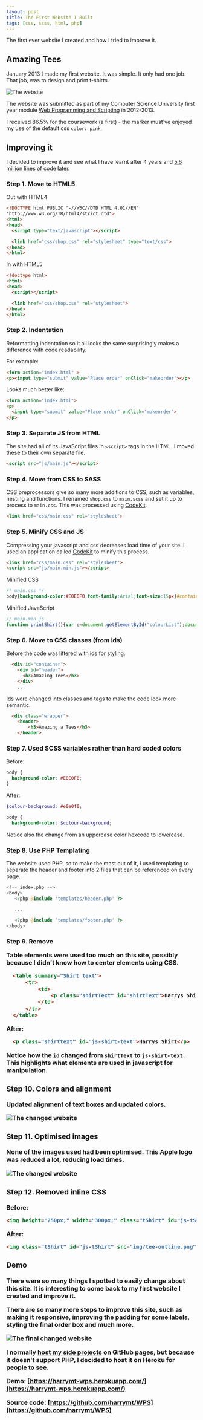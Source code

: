 ```yaml
---
layout: post
title: The First Website I Built
tags: [css, scss, html, php]
---
```


<div class="message">
The first ever website I created and how I tried to improve it.
</div>

## Amazing Tees

January 2013 I made my first website.
It was simple. It only had one job. That job, was to design and print t-shirts.

![The website]({{site.baseurl}}/img/my-first-website-1.png)

The website was submitted as part of my Computer Science University first year module [Web Programming and Scripting](http://readinglists.nottingham.ac.uk/modules/g51wps.html) in 2012-2013.

I received 86.5% for the coursework (a first) - the marker must've enjoyed my use of the default css `color: pink`.

## Improving it

I decided to improve it and see what I have learnt after 4 years and [5.6 million lines of code](/blog/2017/10/28/five-million.html) later.

### Step 1. Move to HTML5

Out with HTML4

```html
<!DOCTYPE html PUBLIC "-//W3C//DTD HTML 4.01//EN"
"http://www.w3.org/TR/html4/strict.dtd">
<html>
<head>
  <script type="text/javascript"></script>

  <link href="css/shop.css" rel="stylesheet" type="text/css">
</head>
</html>
```

In with HTML5

```html
<!doctype html>
<html>
<head>
  <script></script>

  <link href="css/shop.css" rel="stylesheet">
</head>
</html>
```


### Step 2. Indentation

Reformatting indentation so it all looks the same surprisingly makes a difference with code readability.

For example:

```html
<form action="index.html" >
<p><input type="submit" value="Place order" onClick="makeorder"></p>
```

Looks much better like:

```html
<form action="index.html">
<p>
  <input type="submit" value="Place order" onClick="makeorder">
</p>
```

### Step 3. Separate JS from HTML

The site had all of its JavaScript files in `<script>` tags in the HTML. I moved these to their own separate file.

```html
<script src="js/main.js"></script>
```

### Step 4. Move from CSS to SASS

CSS preprocessors give so many more additions to CSS, such as variables, nesting and functions. I renamed `shop.css` to `main.scss` and set it up to process to `main.css`. This was processed using [CodeKit](//codekitapp.com/).

```html
<link href="css/main.css" rel="stylesheet">
```

### Step 5. Minify CSS and JS

Compressing your javascript and css decreases load time of your site. I used an application called [CodeKit](//codekitapp.com/) to minify this process.

```html
<link href="css/main.css" rel="stylesheet">
<script src="js/main.min.js"></script>
```

Minified CSS

```css
/* main.css */
body{background-color:#E0E0F0;font-family:Arial;font-size:15px}#container{margin:auto;width:80%;min-width:1000px;color:#000;background-color:#FFF;border:2px double #000}#header{border-bottom:2px double #000;text-align:center;color:#000}#leftcolumn{padding:10px;float:left;position:relative}#righ.....
```

Minified JavaScript

```javascript
// main.min.js
function printShirt(){var e=document.getElementById("colourList");document.getElementById("tShirt").style.backgroundColor=e.options[e.selectedIndex].value,"null"!=document.getElementById("pictureList").value?(document.getElementById("pic").src=document.getElementById("pictureList").value,document.getElementById("pic").style.visibility="visible"):document.getElementById("pic").style.visibility="hidden";var t=document.getElementById("shirtText");t.innerHTML=document.getElementById("shirtTextBox")...
```


### Step 6. Move to CSS classes (from ids)

Before the code was littered with ids for styling.

```html
  <div id="container">
    <div id="header">
      <h3>Amazing Tees</h3>
    </div>
    ...
```

Ids were changed into classes and tags to make the code look more semantic.

```html
  <div class="wrapper">
    <header>
        <h3>Amazing a Tees</h3>
    </header>
```

### Step 7. Used SCSS variables rather than hard coded colors

Before:
```css
body {
  background-color: #E0E0F0;
}
```

After:

```scss
$colour-background: #e0e0f0;

body {
  background-color: $colour-background;
```

Notice also the change from an uppercase color hexcode to lowercase.


### Step 8. Use PHP Templating

The website used PHP, so to make the most out of it, I used templating to separate the header and footer into 2 files that can be referenced on every page.

```php
<!-- index.php -->
<body>
   <?php @include 'templates/header.php' ?>

   ...

   <?php @include 'templates/footer.php' ?>
</body>
```

### Step 9. Remove <table>

Table elements were used too much on this site, possibly because I didn't know how to center elements using CSS.

```html
  <table summary="Shirt text">
      <tr>
          <td>
              <p class="shirtText" id="shirtText">Harrys Shirt</p>
          </td>
      </tr>
  </table>
```

After:

```html
  <p class="shirttext" id="js-shirt-text">Harrys Shirt</p>
```

Notice how the `id` changed from `shirtText` to `js-shirt-text`. This highlights what elements are used in javascript for manipulation.

### Step 10. Colors and alignment

Updated alignment of text boxes and updated colors.

![The changed website]({{site.baseurl}}/img/my-first-website-2.png)


### Step 11. Optimised images

None of the images used had been optimised. This Apple logo was reduced a lot, reducing load times.

![The changed website]({{site.baseurl}}/img/my-first-website-3.png)

### Step 12. Removed inline CSS

Before:

```html
<img height="250px;" width="300px;" class="tShirt" id="js-tShirt" name="tShirt" style="background:url(img/tShirt.png)">
```

After:
```html
<img class="tShirt" id="js-tShirt" src="img/tee-outline.png" height="250" width="300">
```


### Demo

There were so many things I spotted to easily change about this site. It is interesting to come back to my first website I created and improve it.

There are so many more steps to improve this site, such as making it responsive, improving the padding for some labels, styling the final order box and much more.

![The final changed website]({{site.baseurl}}/img/my-first-website-4.png)

I normally [host my side projects](/blog/2017/02/26/how-i-host-my-side-projects.html) on GitHub pages, but because it doesn't support PHP, I decided to host it on Heroku for people to see.

Demo: [https://harrymt-wps.herokuapp.com/](https://harrymt-wps.herokuapp.com/)

Source code: [https://github.com/harrymt/WPS](https://github.com/harrymt/WPS)
